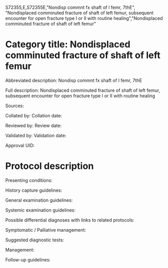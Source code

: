 S72355,E,S72355E,"Nondisp commnt fx shaft of l femr, 7thE", "Nondisplaced comminuted fracture of shaft of left femur, subsequent encounter for open fracture type I or II with routine healing","Nondisplaced comminuted fracture of shaft of left femur"
# Category title: Nondisplaced comminuted fracture of shaft of left femur

Abbreviated description: Nondisp commnt fx shaft of l femr, 7thE

Full description: Nondisplaced comminuted fracture of shaft of left femur, subsequent encounter for open fracture type I or II with routine healing

Sources:

Collated by:
Collation date:

Reviewed by:
Review date:

Validated by:
Validation date:

Approval UID:

# Protocol description

Presenting conditions:

History capture guidelines:

General examination guidelines:

Systemic examination guidelines:

Possible differential diagnoses with links to related protocols:

Symptomatic / Palliative management:

Suggested diagnostic tests:

Management:

Follow-up guidelines:
